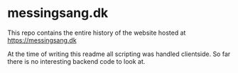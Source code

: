 # messingsang.dk

This repo contains the entire history of the website hosted at https://messingsang.dk

At the time of writing this readme all scripting was handled clientside. So far there is no interesting backend code to look at.
